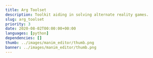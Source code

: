 ```yaml
---
title: Arg Toolset
description: Toolkit aiding in solving alternate reality games.
slug: arg_toolset
priority: 3
date: 2020-08-02T00:00:00+00:00
languages: [python]
dependencies: []
thumb: ../images/manim_editor/thumb.png
banner: ../images/manim_editor/thumb.png
---
```


